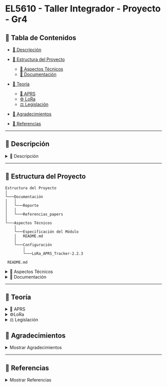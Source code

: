 # EL5610 - Taller Integrador - Proyecto - Gr4

## 🔗 Tabla de Contenidos

- [📍 Descripción](#descripción)
  
- [📁 Estructura del Proyecto](#structur)
  - [📂 Aspectos Técnicos](#especificación-del-módulo)  
  - [📂 Documentación](#configuración)  


- [📡 Teoría](#teoría)
  - [📘 APRS](#aprs)  
  - [⚙ LoRa](#protocolo-aprs)  
  - [⚖️ Legislación](#legis)

- [🤝 Agradecimientos](#agradecimientos)  
- [📑 Referencias](#referencias)

---

## 📍 Descripción
<a id="descripción"></a>

<details>
  <summary>📜 Descripción</summary>

  Este proyecto tiene como objetivo desarrollar un sistema de comunicaciones eléctricas basado en el protocolo APRS (Automatic Packet Reporting System) utilizando una ESP32.  

  APRS es un protocolo de comunicación digital utilizado en radioaficionados, monitoreo de activos y redes de sensores, permitiendo la transmisión de paquetes de datos a través de radiofrecuencia.  

  Este proyecto puede ser aplicado en el seguimiento de vehículos, estaciones meteorológicas, comunicaciones de emergencia y exploraciones en áreas remotas sin acceso a infraestructura de telecomunicaciones convencional.

</details>

---

## 📁 Estructura del Proyecto
<a id="structur"></a>

```
Estructura del Proyecto
│  
└───Documentación
│   │
│   └───Reporte
│   │   
│   └───Referencias_papers
│   
└───Aspectos Técnicos
    │       
    └───Especificación del Módulo
    │   README.md
    │   
    └───Configuración   
        │
        └───LoRa_APRS_Tracker-2.2.3

 README.md
```



<details>

<summary>📂 Aspectos Técnicos</summary>
<a id="especificación-del-módulo"></a>
Información relevante de la especificación y aplicación del proyecto.

</details>


<details>

<summary> 📂 Documentación</summary>
<a id="configuración"></a>

Archivos creados a lo largo de las etapas de diseño del proyecto.

</details>

---

## 📡 Teoría
<a id="teoría"></a>

<details>
  <summary>📘 APRS</summary>
  <a id="aprs"></a>
  APRS es un protocolo de comunicación digital utilizado para transmitir paquetes de datos a través de frecuencias de radio. Algunos usos incluyen:
  - Seguimiento en tiempo real de vehículos, barcos y aeronaves.
  - Comunicaciones de emergencia y operaciones de rescate.
  - Radioaficionados.


  **Protocolos que utiliza APRS**

  APRS está construido sobre el protocolo AX.25, este se encuentra en la capa 2 del modelo OSI (Data Link Layer). La comunicación se hace a través de paquetes llamados frames, APRS usa **Unnumbered Frame (U frame)**.

![image](https://github.com/user-attachments/assets/3abebb41-3f9a-4ae7-95fa-1a45c566eae7)

Ese paquete se modula, normalmente mediante **AFSK 1200 baud** o **PSK31**, y se transmite. Puede ser repetido por una estación **digipeater** o recibido por un **iGate**.
</details>

<details>
  
  <summary>⚙LoRa</summary>
  <a id="protocolo-aprs"></a>
**¿Qué es?** 
Protocolo de cumunicacion queue utiliza
a proprietary spread spectrum modulation that is similar to
and a derivative of chirp spread spectrum (CSS) modulation.
Each symbol is represented by a cyclic shifted chirp over the
bandwidth centered around the base frequency. The spreading
factor (SF) is a selectable radio parameter from 5 to 12[13] and
represents the number of bits sent per symbol and in addition
determines how much the information is spread over time.



</details>




<details>
  
  <summary>⚖️ Legislación</summary>
  <a id="legis"></a>


</details>




## 🤝 Agradecimientos
<a id="agradecimientos"></a>

<details>
  <summary>Mostrar Agradecimientos</summary>
  - Ricardo Guzman (CA2RXU)
</details>

---

## 📑 Referencias
<a id="referencias"></a>

<details>
  <summary>Mostrar Referencias</summary>
  [1] R. C. Capitol, “Formación aprs,” 2025. [Online]. Available: https://www.radioclubcapitol.es/formacion/aprs


  
[2] U. F. do Rio Grande do Sul, “Cac - computador analógico e computador
digital,” s.f. [Online]. Available: http://penta2.ufrgs.br/tp951/cac pro.html


[3] P. G. de la República de Costa Rica, “Normativa y
legislación - artículo específico,” 2023. [Online]. Available:
http://www.pgrweb.go.cr/scij/Busqueda/Normativa/Normas/nrm articulo.
aspx?param1=NRA&nValor1=1&nValor2=99551&nValor3=136249&
nValor4=-1&nValor5=2&nValor6=16/03/2023&strTipM=FA


[4] MICITT, “Permisos y concesiones de telecomunicaciones,” 2025. [Online]. Available: https://www.micitt.go.cr/tramites/
permisos-y-concesiones-de-telecomunicaciones


[5] Wikipedia contributors, “Tipos de emisiones de radio,” 2025. [Online].
Available: https://es.wikipedia.org/wiki/Tipos de emisiones de radio


[6] L. Antenna. (2024) Lorawan frequency plans by
country/region. [Online]. Available: https://www.loraantenna.com/es/
lorawan-frequency-plans-by-country-region/


[7] R. C. Rica, “Plan nacional de atribución de frecuencias,”
2020. [Online]. Available: https://www.radioaficioncr.net/2020/06/
plan-nacional-atribucion-de-frecuencias.html


[8] T. T. Network, “Lorawan regional parameters - us915,” 2022.
[Online]. Available: https://www.thethingsnetwork.org/docs/lorawan/
regional-parameters/us915/
</details>
